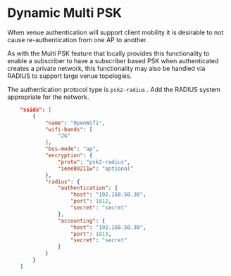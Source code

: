 # Dynamic Multi PSK

When venue authentication will support client mobility it is desirable to not cause re-authentication from one AP to another.

As with the Multi PSK feature that locally provides this functionality to enable a subscriber to have a subscriber based PSK when authenticated creates a private network, this functionality may also be handled via RADIUS to support large venue topologies.&#x20;

The authentication protocol type is `psk2-radius` . Add the RADIUS system appropriate for the network.&#x20;

&#x20;

```json
	"ssids": [
		{
			"name": "OpenWifi",
			"wifi-bands": [
				"2G"
			],
			"bss-mode": "ap",
			"encryption": {
				"proto": "psk2-radius",
				"ieee80211w": "optional"
			},
			"radius": {
				"authentication": {
					"host": "192.168.50.30",
					"port": 1812,
					"secret": "secret"
				},
				"accounting": {
					"host": "192.168.50.30",
					"port": 1813,
					"secret": "secret"
				}
			}
		}
	]

```
